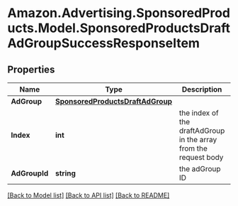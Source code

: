 # Amazon.Advertising.SponsoredProducts.Model.SponsoredProductsDraftAdGroupSuccessResponseItem

## Properties

Name | Type | Description | Notes
------------ | ------------- | ------------- | -------------
**AdGroup** | [**SponsoredProductsDraftAdGroup**](SponsoredProductsDraftAdGroup.md) |  | [optional] 
**Index** | **int** | the index of the draftAdGroup in the array from the request body | 
**AdGroupId** | **string** | the adGroup ID | [optional] 

[[Back to Model list]](../README.md#documentation-for-models) [[Back to API list]](../README.md#documentation-for-api-endpoints) [[Back to README]](../README.md)

